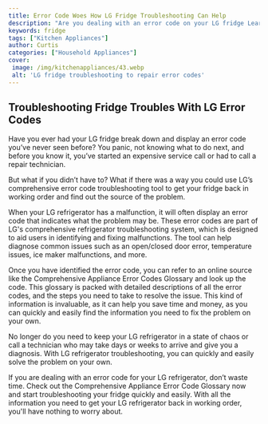 ```yaml
---
title: Error Code Woes How LG Fridge Troubleshooting Can Help
description: "Are you dealing with an error code on your LG fridge Learn how LG fridge troubleshooting can help resolve your issue quickly and effectively"
keywords: fridge
tags: ["Kitchen Appliances"]
author: Curtis
categories: ["Household Appliances"]
cover: 
 image: /img/kitchenappliances/43.webp
 alt: 'LG fridge troubleshooting to repair error codes'
---
```

## Troubleshooting Fridge Troubles With LG Error Codes
Have you ever had your LG fridge break down and display an error code you’ve never seen before? You panic, not knowing what to do next, and before you know it, you’ve started an expensive service call or had to call a repair technician.

But what if you didn’t have to? What if there was a way you could use LG’s comprehensive error code troubleshooting tool to get your fridge back in working order and find out the source of the problem.

When your LG refrigerator has a malfunction, it will often display an error code that indicates what the problem may be. These error codes are part of LG's comprehensive refrigerator troubleshooting system, which is designed to aid users in identifying and fixing malfunctions. The tool can help diagnose common issues such as an open/closed door error, temperature issues, ice maker malfunctions, and more. 

Once you have identified the error code, you can refer to an online source like the Comprehensive Appliance Error Codes Glossary and look up the code. This glossary is packed with detailed descriptions of all the error codes, and the steps you need to take to resolve the issue. This kind of information is invaluable, as it can help you save time and money, as you can quickly and easily find the information you need to fix the problem on your own.

No longer do you need to keep your LG refrigerator in a state of chaos or call a technician who may take days or weeks to arrive and give you a diagnosis. With LG refrigerator troubleshooting, you can quickly and easily solve the problem on your own. 

If you are dealing with an error code for your LG refrigerator, don’t waste time. Check out the Comprehensive Appliance Error Code Glossary now and start troubleshooting your fridge quickly and easily. With all the information you need to get your LG refrigerator back in working order, you'll have nothing to worry about.
